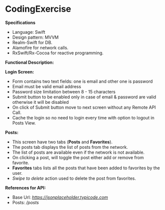 # CodingExercise
**Specifications**
-  Language: Swift
-  Design pattern: MVVM
-  Realm-Swift for DB.
-  Alamofire for network calls.
-  RxSwift/Rx-Cocoa for reactive programming.
 
 
**Functional Description:**

**Login Screen:**
- Form contains two text fields: one is email and other one is password
- Email must be valid email address
- Password size limitation between 8 - 15 characters
- Submit button to be enabled only in case of email & password are valid otherwise it will be disabled
- On click of Submit button move to next screen without any Remote API Call.
- Cache the login so no need to login every time with option to logout in Posts View.
 
**Posts:**
- This screen have two tabs (**Posts** and **Favorites**).
- The posts tab displays the list of posts from the network.
- The list of posts are available even if the network is not available.
- On clicking a post, will toggle the post either add or remove from favorite.
- **Favorites** tabs lists all the posts that have been added to favorites by the user.
- *Swipe to delete* action used to delete the post from favorites.
 
**References for API:**
- Base Url: *https://jsonplaceholder.typicode.com*
- Posts: */posts*
